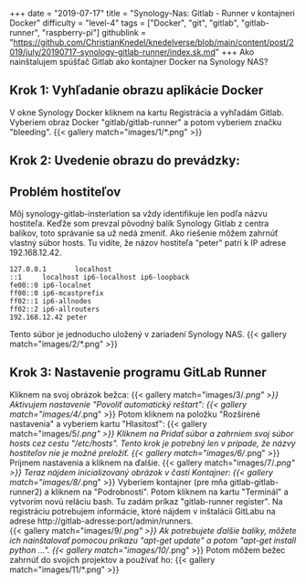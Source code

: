 +++
date = "2019-07-17"
title = "Synology-Nas: Gitlab - Runner v kontajneri Docker"
difficulty = "level-4"
tags = ["Docker", "git", "gitlab", "gitlab-runner", "raspberry-pi"]
githublink = "https://github.com/ChristianKnedel/knedelverse/blob/main/content/post/2019/july/20190717-synology-gitlab-runner/index.sk.md"
+++
Ako nainštalujem spúšťač Gitlab ako kontajner Docker na Synology NAS?
## Krok 1: Vyhľadanie obrazu aplikácie Docker
V okne Synology Docker kliknem na kartu Registrácia a vyhľadám Gitlab. Vyberiem obraz Docker "gitlab/gitlab-runner" a potom vyberiem značku "bleeding".
{{< gallery match="images/1/*.png" >}}

## Krok 2: Uvedenie obrazu do prevádzky:

##  Problém hostiteľov
Môj synology-gitlab-insterlation sa vždy identifikuje len podľa názvu hostiteľa. Keďže som prevzal pôvodný balík Synology Gitlab z centra balíkov, toto správanie sa už nedá zmeniť.  Ako riešenie môžem zahrnúť vlastný súbor hosts. Tu vidíte, že názov hostiteľa "peter" patrí k IP adrese 192.168.12.42.
```
127.0.0.1       localhost                                                       
::1     localhost ip6-localhost ip6-loopback                                    
fe00::0 ip6-localnet                                                            
ff00::0 ip6-mcastprefix                                                         
ff02::1 ip6-allnodes                                                            
ff02::2 ip6-allrouters               
192.168.12.42 peter

```
Tento súbor je jednoducho uložený v zariadení Synology NAS.
{{< gallery match="images/2/*.png" >}}

## Krok 3: Nastavenie programu GitLab Runner
Kliknem na svoj obrázok bežca:
{{< gallery match="images/3/*.png" >}}
Aktivujem nastavenie "Povoliť automatický reštart":
{{< gallery match="images/4/*.png" >}}
Potom kliknem na položku "Rozšírené nastavenia" a vyberiem kartu "Hlasitosť":
{{< gallery match="images/5/*.png" >}}
Kliknem na Pridať súbor a zahrniem svoj súbor hosts cez cestu "/etc/hosts". Tento krok je potrebný len v prípade, že názvy hostiteľov nie je možné preložiť.
{{< gallery match="images/6/*.png" >}}
Prijmem nastavenia a kliknem na ďalšie.
{{< gallery match="images/7/*.png" >}}
Teraz nájdem inicializovaný obrázok v časti Kontajner:
{{< gallery match="images/8/*.png" >}}
Vyberiem kontajner (pre mňa gitlab-gitlab-runner2) a kliknem na "Podrobnosti". Potom kliknem na kartu "Terminál" a vytvorím novú reláciu bash. Tu zadám príkaz "gitlab-runner register". Na registráciu potrebujem informácie, ktoré nájdem v inštalácii GitLabu na adrese http://gitlab-adresse:port/admin/runners.   
{{< gallery match="images/9/*.png" >}}
Ak potrebujete ďalšie balíky, môžete ich nainštalovať pomocou príkazu "apt-get update" a potom "apt-get install python ...".
{{< gallery match="images/10/*.png" >}}
Potom môžem bežec zahrnúť do svojich projektov a používať ho:
{{< gallery match="images/11/*.png" >}}